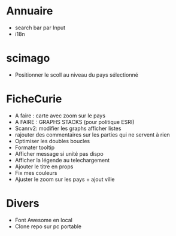 # Annuaire
- search bar par Input
- i18n

# scimago
- Positionner le scoll au niveau du pays sélectionné

# FicheCurie
- A faire : carte avec zoom sur le pays
- A FAIRE : GRAPHS STACKS (pour politique ESRI)
- Scanrv2: modifier les graphs afficher listes
- rajouter des commentaires sur les parties qui ne servent à rien
- Optimiser les doubles boucles
- Formater tooltip
- Afficher message si unité pas dispo
- Afficher la légende au telechargement
- Ajouter le titre en props
- Fix mes couleurs
- Ajuster le zoom sur les pays + ajout ville

# Divers
- Font Awesome en local
- Clone repo sur pc portable
